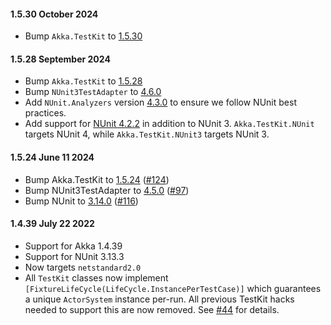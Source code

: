 #### 1.5.30 October 2024 ####
- Bump `Akka.TestKit` to [1.5.30](https://github.com/akkadotnet/akka.net/releases/tag/1.5.30)

#### 1.5.28 September 2024 ####
- Bump `Akka.TestKit` to [1.5.28](https://github.com/akkadotnet/akka.net/releases/tag/1.5.28)
- Bump `NUnit3TestAdapter` to [4.6.0](https://github.com/nunit/nunit3-vs-adapter/releases/tag/V4.6.0)
- Add `NUnit.Analyzers` version [4.3.0](https://github.com/nunit/nunit.analyzers/releases/tag/4.3.0) to ensure we follow NUnit best practices.
- Add support for [NUnit 4.2.2](https://github.com/nunit/nunit/releases/tag/4.2.2) in addition to NUnit 3.
   `Akka.TestKit.NUnit` targets NUnit 4, while `Akka.TestKit.NUnit3` targets NUnit 3.

#### 1.5.24 June 11 2024 ####
- Bump Akka.TestKit to [1.5.24](https://github.com/akkadotnet/akka.net/releases/tag/1.5.24) ([#124](https://github.com/akkadotnet/Akka.TestKit.NUnit/pull/124))
- Bump NUnit3TestAdapter to [4.5.0](https://github.com/nunit/nunit3-vs-adapter/releases/tag/V4.5.0) ([#97](https://github.com/akkadotnet/Akka.TestKit.NUnit/pull/97))
- Bump NUnit to [3.14.0](https://github.com/nunit/nunit/releases/tag/v3.14.0) ([#116](https://github.com/akkadotnet/Akka.TestKit.NUnit/pull/116))

#### 1.4.39 July 22 2022 ####
- Support for Akka 1.4.39
- Support for NUnit 3.13.3
- Now targets `netstandard2.0`
- All `TestKit` classes now implement `[FixtureLifeCycle(LifeCycle.InstancePerTestCase)]` which guarantees a unique `ActorSystem` instance per-run. All previous TestKit hacks needed to support this are now removed. See [#44](https://github.com/akkadotnet/Akka.TestKit.NUnit/issues/44) for details.
